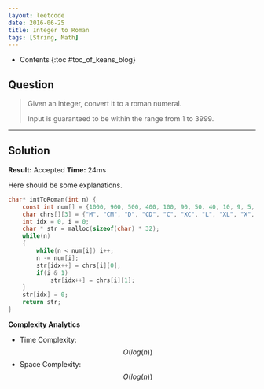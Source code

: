 ```yaml
---
layout: leetcode
date: 2016-06-25
title: Integer to Roman
tags: [String, Math]
---
```


* Contents
{:toc #toc_of_keans_blog}

## Question

> Given an integer, convert it to a roman numeral.
>
> Input is guaranteed to be within the range from 1 to 3999.
>

***

## Solution

**Result:** Accepted **Time:** 24ms

Here should be some explanations.

```c
char* intToRoman(int n) {
    const int num[] = {1000, 900, 500, 400, 100, 90, 50, 40, 10, 9, 5, 4, 1};
    char chrs[][3] = {"M", "CM", "D", "CD", "C", "XC", "L", "XL", "X", "IX", "V", "IV", "I"};
    int idx = 0, i = 0;
    char * str = malloc(sizeof(char) * 32);
    while(n)
    {
        while(n < num[i]) i++;
        n -= num[i];
        str[idx++] = chrs[i][0];
        if(i & 1)
            str[idx++] = chrs[i][1];
    }
    str[idx] = 0;
    return str;
}
```

**Complexity Analytics**

- Time Complexity: $$O(log(n))$$
- Space Complexity: $$O(log(n))$$
